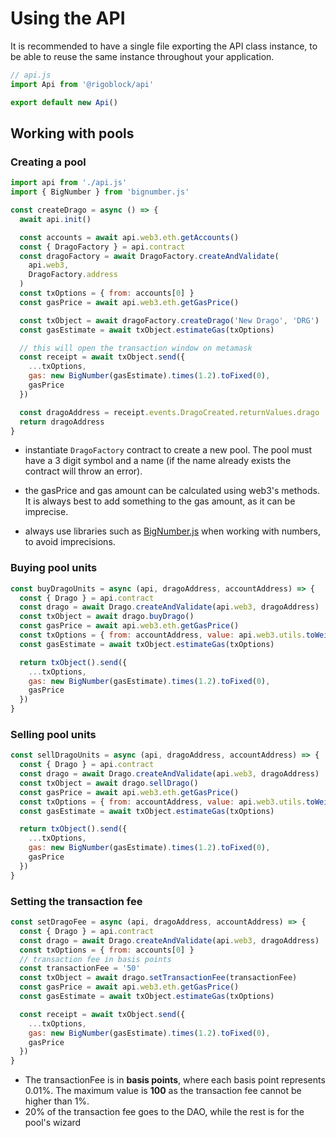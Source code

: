 # Using the API

It is recommended to have a single file exporting the API class instance, to be able to reuse the same instance throughout your application.

```javascript
// api.js
import Api from '@rigoblock/api'

export default new Api()
```

## Working with pools

### Creating a pool

```javascript
import api from './api.js'
import { BigNumber } from 'bignumber.js'

const createDrago = async () => {
  await api.init()

  const accounts = await api.web3.eth.getAccounts()
  const { DragoFactory } = api.contract
  const dragoFactory = await DragoFactory.createAndValidate(
    api.web3,
    DragoFactory.address
  )
  const txOptions = { from: accounts[0] }
  const gasPrice = await api.web3.eth.getGasPrice()

  const txObject = await dragoFactory.createDrago('New Drago', 'DRG')
  const gasEstimate = await txObject.estimateGas(txOptions)

  // this will open the transaction window on metamask
  const receipt = await txObject.send({
    ...txOptions,
    gas: new BigNumber(gasEstimate).times(1.2).toFixed(0),
    gasPrice
  })

  const dragoAddress = receipt.events.DragoCreated.returnValues.drago
  return dragoAddress
}
```

-   instantiate `DragoFactory` contract to create a new pool. The pool must have a 3 digit symbol and a name (if the name already exists the contract will throw an error).

-   the gasPrice and gas amount can be calculated using web3's methods. It is always best to add something to the gas amount, as it can be imprecise.

-   always use libraries such as [BigNumber.js](https://github.com/MikeMcl/bignumber.js/) when working with numbers, to avoid imprecisions.

### Buying pool units

```javascript
const buyDragoUnits = async (api, dragoAddress, accountAddress) => {
  const { Drago } = api.contract
  const drago = await Drago.createAndValidate(api.web3, dragoAddress)
  const txObject = await drago.buyDrago()
  const gasPrice = await api.web3.eth.getGasPrice()
  const txOptions = { from: accountAddress, value: api.web3.utils.toWei('3')}
  const gasEstimate = await txObject.estimateGas(txOptions)

  return txObject().send({
    ...txOptions,
    gas: new BigNumber(gasEstimate).times(1.2).toFixed(0),
    gasPrice
  })
}
```

### Selling pool units

```javascript
const sellDragoUnits = async (api, dragoAddress, accountAddress) => {
  const { Drago } = api.contract
  const drago = await Drago.createAndValidate(api.web3, dragoAddress)
  const txObject = await drago.sellDrago()
  const gasPrice = await api.web3.eth.getGasPrice()
  const txOptions = { from: accountAddress, value: api.web3.utils.toWei('3')}
  const gasEstimate = await txObject.estimateGas(txOptions)

  return txObject().send({
    ...txOptions,
    gas: new BigNumber(gasEstimate).times(1.2).toFixed(0),
    gasPrice
  })
}
```

### Setting the transaction fee

```javascript
const setDragoFee = async (api, dragoAddress, accountAddress) => {
  const { Drago } = api.contract
  const drago = await Drago.createAndValidate(api.web3, dragoAddress)
  const txOptions = { from: accounts[0] }
  // transaction fee in basis points
  const transactionFee = '50'
  const txObject = await drago.setTransactionFee(transactionFee)
  const gasPrice = await api.web3.eth.getGasPrice()
  const gasEstimate = await txObject.estimateGas(txOptions)

  const receipt = await txObject.send({
    ...txOptions,
    gas: new BigNumber(gasEstimate).times(1.2).toFixed(0),
    gasPrice
  })
}
```

-   The transactionFee is in **basis points**, where each basis point represents 0.01%. The maximum value is **100** as the transaction fee cannot be higher than 1%.
-   20% of the transaction fee goes to the DAO, while the rest is for the pool's wizard
